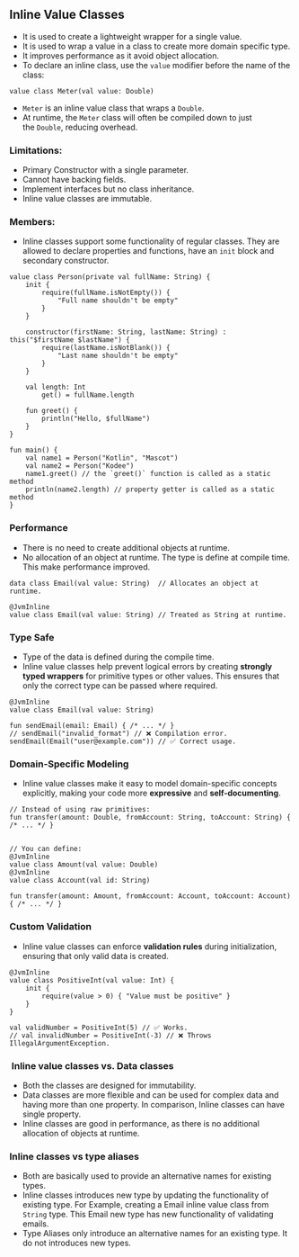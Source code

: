 ## Inline Value Classes
- It is used to create a lightweight wrapper for a single value.
- It is used to wrap a value in a class to create more domain specific type.
- It improves performance as it avoid object allocation.
- To declare an inline class, use the `value` modifier before the name of the class:
```
value class Meter(val value: Double)
```
- `Meter` is an inline value class that wraps a `Double`.
- At runtime, the `Meter` class will often be compiled down to just the `Double`, reducing overhead.

### Limitations:
- Primary Constructor with a single parameter.
- Cannot have backing fields.
- Implement interfaces but no class inheritance.
- Inline value classes are immutable.

### Members:
- Inline classes support some functionality of regular classes. They are allowed to declare properties and functions, have an `init` block and secondary constructor.
```
value class Person(private val fullName: String) {
    init {
        require(fullName.isNotEmpty()) {
            "Full name shouldn't be empty"
        }
    }

    constructor(firstName: String, lastName: String) : this("$firstName $lastName") {
        require(lastName.isNotBlank()) {
            "Last name shouldn't be empty"
        }
    }

    val length: Int
        get() = fullName.length

    fun greet() {
        println("Hello, $fullName")
    }
}

fun main() {
    val name1 = Person("Kotlin", "Mascot")
    val name2 = Person("Kodee")
    name1.greet() // the `greet()` function is called as a static method
    println(name2.length) // property getter is called as a static method
}
```

### Performance
- There is no need to create additional objects at runtime. 
- No allocation of an object at runtime. The type is define at compile time. This make performance improved.
```
data class Email(val value: String)  // Allocates an object at runtime.

@JvmInline
value class Email(val value: String) // Treated as String at runtime.
```

### Type Safe
- Type of the data is defined during the compile time.
- Inline value classes help prevent logical errors by creating **strongly typed wrappers** for primitive types or other values. This ensures that only the correct type can be passed where required.
```
@JvmInline
value class Email(val value: String)

fun sendEmail(email: Email) { /* ... */ }
// sendEmail("invalid_format") // ❌ Compilation error.
sendEmail(Email("user@example.com")) // ✅ Correct usage.
```

### Domain-Specific Modeling
- Inline value classes make it easy to model domain-specific concepts explicitly, making your code more **expressive** and **self-documenting**.
```
// Instead of using raw primitives:
fun transfer(amount: Double, fromAccount: String, toAccount: String) { /* ... */ }


// You can define:
@JvmInline
value class Amount(val value: Double)
@JvmInline
value class Account(val id: String)

fun transfer(amount: Amount, fromAccount: Account, toAccount: Account) { /* ... */ }
```

### Custom Validation
- Inline value classes can enforce **validation rules** during initialization, ensuring that only valid data is created.
```
@JvmInline
value class PositiveInt(val value: Int) {
    init {
        require(value > 0) { "Value must be positive" }
    }
}

val validNumber = PositiveInt(5) // ✅ Works.
// val invalidNumber = PositiveInt(-3) // ❌ Throws IllegalArgumentException.
```

###  Inline value classes vs. Data classes
- Both the classes are designed for immutability.
- Data classes are more flexible and can be used for complex data and having more than one property. In comparison, Inline classes can have single property.
- Inline classes are good in performance, as there is no additional allocation of objects at runtime.

### Inline classes vs type aliases﻿
- Both are basically used to provide an alternative names for existing types.
- Inline classes introduces new type by updating the functionality of existing type. For Example, creating a Email inline value class from `String` type. This Email new type has new functionality of validating emails.
- Type Aliases only introduce an alternative names for an existing type. It do not introduces new types.